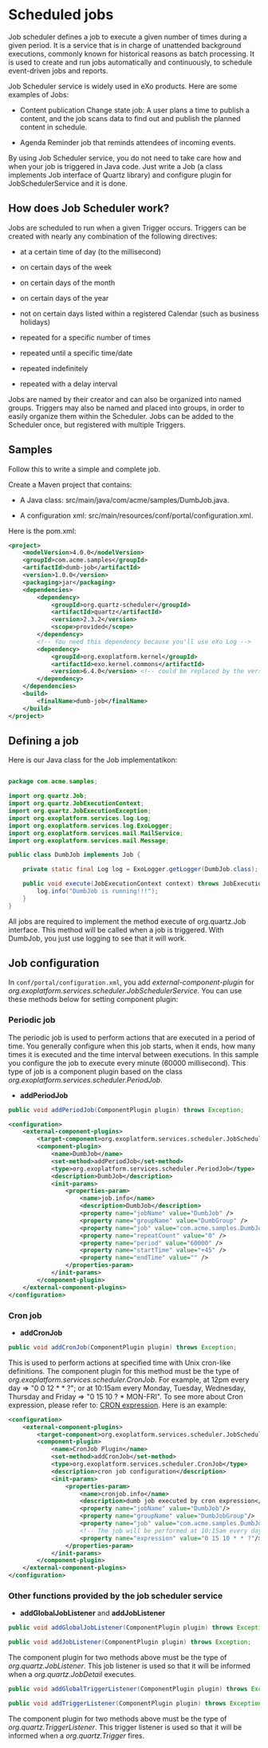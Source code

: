 # Scheduled jobs

Job scheduler defines a job to execute a given number of times during a given period. It is a service that is in charge of unattended background executions, commonly known for historical reasons as batch processing. It is used to create and run jobs automatically and continuously, to schedule event-driven jobs and reports.

Job Scheduler service is widely used in eXo products. Here are some examples of Jobs:

- Content publication Change state job: A user plans a time to publish a content, and the job scans data to find out and publish the planned content in schedule.

- Agenda Reminder job that reminds attendees of incoming events.

By using Job Scheduler service, you do not need to take care how and when your job is triggered in Java code. Just write a Job (a class implements Job interface of Quartz library) and configure plugin for JobSchedulerService and it is done.

## How does Job Scheduler work?

Jobs are scheduled to run when a given Trigger occurs. Triggers can be created with nearly any combination of the following directives:

- at a certain time of day (to the millisecond)

- on certain days of the week

- on certain days of the month

- on certain days of the year

- not on certain days listed within a registered Calendar (such as business holidays)

- repeated for a specific number of times

- repeated until a specific time/date

- repeated indefinitely

- repeated with a delay interval

Jobs are named by their creator and can also be organized into named groups. Triggers may also be named and placed into groups, in order to easily organize them within the Scheduler. Jobs can be added to the Scheduler once, but registered with multiple Triggers.

## Samples

Follow this to write a simple and complete job.

Create a Maven project that contains:

- A Java class: src/main/java/com/acme/samples/DumbJob.java.

- A configuration xml: src/main/resources/conf/portal/configuration.xml.

Here is the pom.xml:

``` xml
<project>
    <modelVersion>4.0.0</modelVersion>
    <groupId>com.acme.samples</groupId>
    <artifactId>dumb-job</artifactId>
    <version>1.0.0</version>
    <packaging>jar</packaging>
    <dependencies>
        <dependency>
            <groupId>org.quartz-scheduler</groupId>
            <artifactId>quartz</artifactId>
            <version>2.3.2</version>
            <scope>provided</scope>
        </dependency>
        <!-- You need this dependency because you'll use eXo Log -->
        <dependency>
            <groupId>org.exoplatform.kernel</groupId>
            <artifactId>exo.kernel.commons</artifactId>
            <version>6.4.0</version> <!-- could be replaced by the version of your eXo platform server -->
        </dependency>
    </dependencies>
    <build>
        <finalName>dumb-job</finalName>
    </build>
</project>
```

## Defining a job

Here is our Java class for the Job implementatikon:

```java

package com.acme.samples;

import org.quartz.Job;
import org.quartz.JobExecutionContext;
import org.quartz.JobExecutionException;
import org.exoplatform.services.log.Log;
import org.exoplatform.services.log.ExoLogger;
import org.exoplatform.services.mail.MailService;
import org.exoplatform.services.mail.Message;

public class DumbJob implements Job {

    private static final Log log = ExoLogger.getLogger(DumbJob.class);

    public void execute(JobExecutionContext context) throws JobExecutionException {
        log.info("DumbJob is running!!!");
    }
}

```

All jobs are required to implement the method execute of org.quartz.Job interface. This method will be called when a job is triggered. With DumbJob, you just use logging to see that it will work.

## Job configuration

In `conf/portal/configuration.xml`, you add *external-component-plugin* for *org.exoplatform.services.scheduler.JobSchedulerService*. You can use these methods below for setting component plugin:

### Periodic job

The periodic job is used to perform actions that are executed in a period of time. You generally configure when this job starts, when it ends, how many times it is executed and the time interval between executions. In this sample you configure the job to execute every minute (60000 millisecond).
This type of job is a component plugin based on the class *org.exoplatform.services.scheduler.PeriodJob*.

- **addPeriodJob**

``` java
public void addPeriodJob(ComponentPlugin plugin) throws Exception;
```

``` xml
<configuration>
    <external-component-plugins>
        <target-component>org.exoplatform.services.scheduler.JobSchedulerService</target-component>
        <component-plugin>
            <name>DumbJob</name>
            <set-method>addPeriodJob</set-method>
            <type>org.exoplatform.services.scheduler.PeriodJob</type>
            <description>DumbJob</description>
            <init-params>
                <properties-param>
                    <name>job.info</name>
                    <description>DumbJob</description>
                    <property name="jobName" value="DumbJob" />
                    <property name="groupName" value="DumbGroup" />
                    <property name="job" value="com.acme.samples.DumbJob" />
                    <property name="repeatCount" value="0" />
                    <property name="period" value="60000" />
                    <property name="startTime" value="+45" />
                    <property name="endTime" value="" />
                </properties-param>
            </init-params>
        </component-plugin>
    </external-component-plugins>
</configuration>
```

### Cron job

- **addCronJob**

``` java
public void addCronJob(ComponentPlugin plugin) throws Exception;
```

 This is used to perform actions at specified time with Unix cron-like definitions. The component plugin for this method must be the type of *org.exoplatform.services.scheduler.CronJob*. For example, at 12pm every day =\> \"0 0 12 \* \* ?\"; or at 10:15am every Monday, Tuesday, Wednesday, Thursday and Friday =\> \"0 15 10 ? \* MON-FRI\". To see more about Cron expression, please refer to: [CRON expression](http://en.wikipedia.org/wiki/CRON_expression). Here is an example:

``` xml
<configuration>
    <external-component-plugins>
        <target-component>org.exoplatform.services.scheduler.JobSchedulerService</target-component>
        <component-plugin>
            <name>CronJob Plugin</name>
            <set-method>addCronJob</set-method>
            <type>org.exoplatform.services.scheduler.CronJob</type>
            <description>cron job configuration</description>
            <init-params>
                <properties-param>
                    <name>cronjob.info</name>
                    <description>dumb job executed by cron expression</description>
                    <property name="jobName" value="DumbJob"/>
                    <property name="groupName" value="DumbJobGroup"/>
                    <property name="job" value="com.acme.samples.DumbJob"/>
                    <!-- The job will be performed at 10:15am every day -->
                    <property name="expression" value="0 15 10 * * ?"/> 
                </properties-param>
            </init-params>
        </component-plugin>
    </external-component-plugins>
</configuration>
```

### Other functions provided by the job scheduler service

- **addGlobalJobListener** and **addJobListener**

``` java
public void addGlobalJobListener(ComponentPlugin plugin) throws Exception;
```

``` java
public void addJobListener(ComponentPlugin plugin) throws Exception;
```

The component plugin for two methods above must be the type of *org.quartz.JobListener*. This job listener is used so that it will be informed when a *org.quartz.JobDetail* executes.

``` java
public void addGlobalTriggerListener(ComponentPlugin plugin) throws Exception;
```

``` java
public void addTriggerListener(ComponentPlugin plugin) throws Exception;
```

The component plugin for two methods above must be the type of *org.quartz.TriggerListener*. This trigger listener is used so that it will be informed when a *org.quartz.Trigger* fires.
